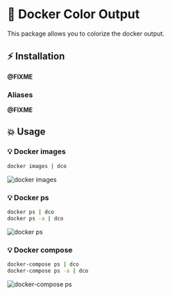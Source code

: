 # 🐳 Docker Color Output

This package allows you to colorize the docker output.

## ⚡️ Installation

**@FIXME**

### Aliases

**@FIXME**

## 💥 Usage

### 💡 Docker images

```bash
docker images | dco
```

![docker images](https://user-images.githubusercontent.com/5787193/93581956-7ae7f580-f9aa-11ea-8f81-d6922e1ca892.png)

### 💡 Docker ps

```bash
docker ps | dco
docker ps -a | dco
```

![docker ps](https://user-images.githubusercontent.com/5787193/93581144-69521e00-f9a9-11ea-86bb-c23d7879c689.png)

### 💡 Docker compose

```bash
docker-compose ps | dco
docker-compose ps -a | dco
```

![docker-compose ps](https://user-images.githubusercontent.com/5787193/93630916-7267dd00-f9f3-11ea-9521-e69152fa86f1.png)
